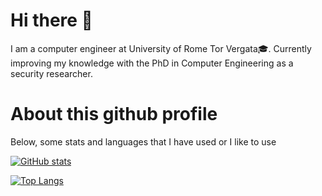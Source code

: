 # Hi there 👋
I am a computer engineer at University of Rome Tor Vergata🎓. Currently improving my knowledge with the PhD in Computer Engineering as a security researcher. 

# About this github profile
Below, some stats and languages that I have used or I like to use <br>

[![GitHub stats](https://github-readme-stats.vercel.app/api?username=IlConteCvma&count_private=true&theme=radical)](https://github.com/anuraghazra/github-readme-stats)

[![Top Langs](https://github-readme-stats.vercel.app/api/top-langs/?username=IlConteCvma&layout=compact&theme=radical)](https://github.com/anuraghazra/github-readme-stats)

<!--
**IlConteCvma/IlConteCvma** is a ✨ _special_ ✨ repository because its `README.md` (this file) appears on your GitHub profile.

Here are some ideas to get you started:

- 🔭 I’m currently working on ...
- 🌱 I’m currently learning ...
- 👯 I’m looking to collaborate on ...
- 🤔 I’m looking for help with ...
- 💬 Ask me about ...
- 📫 How to reach me: ...
- 😄 Pronouns: ...
- ⚡ Fun fact: ...
-->
